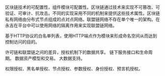 区块链技术的可配置性，组件模块可配置性。区块链通过技术来实现不可篡改、可验证、可审计、抗攻击。不同的实现采用不同的机制来提供这些技术属性。区块链私有网络由分布式节点组成的点对点网络。联盟链网络不存在单个唯一的架构。在永吉在平台中可以使用网络的隔离作用来实现联盟链网络。

基于HTTP协议的白名单列表，使用HTTP端点作为模块来形成命名空间从而达到控制访问的目的。

许可链和联盟链之间的差异，授权机制下的数据共享。
链下服务接口和生命周期。
数据资产模型和交易。
大数据支持。

权限授权、黑名单授权、节点授权、参数授权、身份授权、预言机授权。
